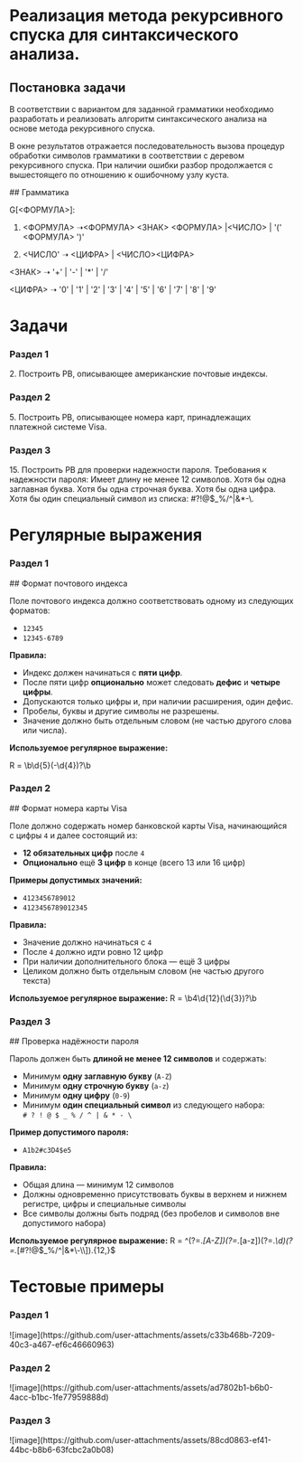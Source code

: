#  Реализация метода рекурсивного спуска для синтаксического анализа.
## Постановка задачи
<p> В соответствии с вариантом для заданной грамматики необходимо разработать и реализовать алгоритм синтаксического анализа на основе метода рекурсивного спуска.</p>
<p>В окне результатов отражается последовательность вызова процедур обработки символов грамматики в соответствии с деревом рекурсивного спуска. При наличии ошибки разбор продолжается с вышестоящего по отношению к ошибочному узлу куста. </p>
## Грамматика

G[<ФОРМУЛА>]:

1. <ФОРМУЛА> ➝<ФОРМУЛА> <ЗНАК> <ФОРМУЛА> |<ЧИСЛО> | '(' <ФОРМУЛА> ')'
   
2. <ЧИСЛО' ➝ <ЦИФРА> | <ЧИСЛО><ЦИФРА>
   
<ЗНАК> ➝ '+' | '-' | '*' | '/'

<ЦИФРА> ➝ '0' | '1' | '2' | '3' | '4' | '5' | '6' | '7' | '8' | '9'

<h1>Задачи</h1> 
<h3>Раздел 1</h3>
2. Построить РВ, описывающее американские почтовые индексы.  
<h3>Раздел 2</h3>
5. Построить РВ, описывающее номера карт, принадлежащих
платежной системе Visa. 
<h3>Раздел 3</h3>
15. Построить РВ для проверки надежности пароля. Требования к
надежности пароля: Имеет длину не менее 12 символов. Хотя бы одна
заглавная буква. Хотя бы одна строчная буква. Хотя бы одна цифра. Хотя
бы один специальный символ из списка: #?!@$_%/^|&*-\.

<h1>Регулярные выражения</h1>
<h3>Раздел 1</h3>
## Формат почтового индекса

Поле почтового индекса должно соответствовать одному из следующих форматов:

- `12345`
- `12345-6789`

**Правила:**
- Индекс должен начинаться с **пяти цифр**.
- После пяти цифр **опционально** может следовать **дефис** и **четыре цифры**.
- Допускаются только цифры и, при наличии расширения, один дефис.
- Пробелы, буквы и другие символы не разрешены.
- Значение должно быть отдельным словом (не частью другого слова или числа).

**Используемое регулярное выражение:**


R = \b\d{5}(-\d{4})?\b

<h3>Раздел 2</h3>
## Формат номера карты Visa

Поле должно содержать номер банковской карты Visa, начинающийся с цифры `4` и далее состоящий из:

- **12 обязательных цифр** после `4`
- **Опционально** ещё **3 цифр** в конце (всего 13 или 16 цифр)

**Примеры допустимых значений:**
- `4123456789012`
- `4123456789012345`

**Правила:**
- Значение должно начинаться с `4`
- После `4` должно идти ровно 12 цифр
- При наличии дополнительного блока — ещё 3 цифры
- Целиком должно быть отдельным словом (не частью другого текста)

**Используемое регулярное выражение:**
R = \b4\d{12}(\d{3})?\b

<h3>Раздел 3</h3>
## Проверка надёжности пароля

Пароль должен быть **длиной не менее 12 символов** и содержать:

- Минимум **одну заглавную букву** (`A-Z`)
- Минимум **одну строчную букву** (`a-z`)
- Минимум **одну цифру** (`0-9`)
- Минимум **один специальный символ** из следующего набора:  
  `# ? ! @ $ _ % / ^ | & * - \`

**Пример допустимого пароля:**
- `A1b2#c3D4$e5`

**Правила:**
- Общая длина — минимум 12 символов
- Должны одновременно присутствовать буквы в верхнем и нижнем регистре, цифры и специальные символы
- Все символы должны быть подряд (без пробелов и символов вне допустимого набора)

**Используемое регулярное выражение:**
R = ^(?=.*[A-Z])(?=.*[a-z])(?=.*\d)(?=.*[#?!@$_%/^|&*\-\\]).{12,}$

<h1>Тестовые примеры</h1>
<h3>Раздел 1</h3>
![image](https://github.com/user-attachments/assets/c33b468b-7209-40c3-a467-ef6c46660963)


<h3>Раздел 2</h3>
![image](https://github.com/user-attachments/assets/ad7802b1-b6b0-4acc-b1bc-1fe77959888d)

<h3>Раздел 3</h3>
![image](https://github.com/user-attachments/assets/88cd0863-ef41-44bc-b8b6-63fcbc2a0b08)




